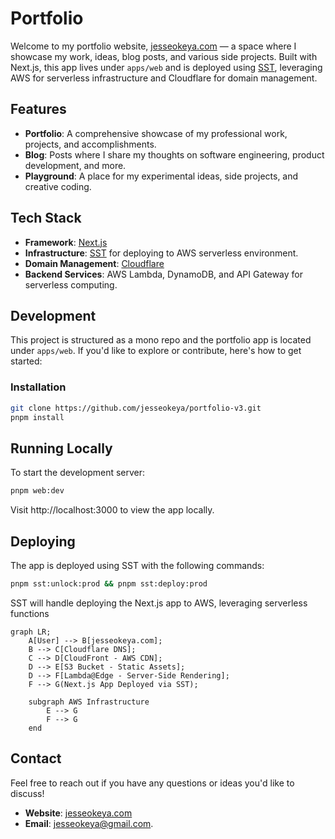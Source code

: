 # Portfolio

Welcome to my portfolio website, [jesseokeya.com](https://jesseokeya.com) — a space where I showcase my work, ideas, blog posts, and various side projects. Built with Next.js, this app lives under `apps/web` and is deployed using [SST](https://sst.dev), leveraging AWS for serverless infrastructure and Cloudflare for domain management.

## Features

- **Portfolio**: A comprehensive showcase of my professional work, projects, and accomplishments.
- **Blog**: Posts where I share my thoughts on software engineering, product development, and more.
- **Playground**: A place for my experimental ideas, side projects, and creative coding.

## Tech Stack

- **Framework**: [Next.js](https://nextjs.org)
- **Infrastructure**: [SST](https://sst.dev) for deploying to AWS serverless environment.
- **Domain Management**: [Cloudflare](https://cloudflare.com)
- **Backend Services**: AWS Lambda, DynamoDB, and API Gateway for serverless computing.

## Development

This project is structured as a mono repo and the portfolio app is located under `apps/web`. If you'd like to explore or contribute, here's how to get started:

### Installation

```bash
git clone https://github.com/jesseokeya/portfolio-v3.git
pnpm install
```

## Running Locally
To start the development server:
```bash
pnpm web:dev
```
Visit http://localhost:3000 to view the app locally.

## Deploying
The app is deployed using SST with the following commands:
```bash
pnpm sst:unlock:prod && pnpm sst:deploy:prod
```
SST will handle deploying the Next.js app to AWS, leveraging serverless functions

```mermaid
graph LR;
    A[User] --> B[jesseokeya.com];
    B --> C[Cloudflare DNS];
    C --> D[CloudFront - AWS CDN];
    D --> E[S3 Bucket - Static Assets];
    D --> F[Lambda@Edge - Server-Side Rendering];
    F --> G(Next.js App Deployed via SST);

    subgraph AWS Infrastructure
        E --> G
        F --> G
    end
```

## Contact

Feel free to reach out if you have any questions or ideas you'd like to discuss!

- **Website**: [jesseokeya.com](https://jesseokeya.com/)
- **Email**: jesseokeya@gmail.com.

